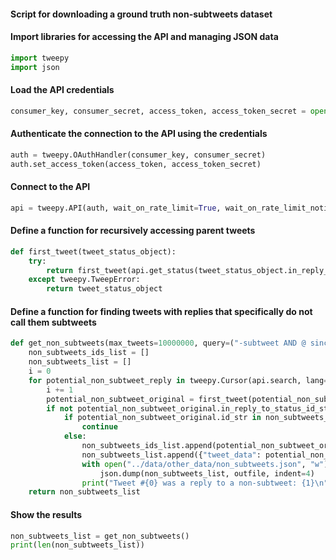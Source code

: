 
#### Script for downloading a ground truth non-subtweets dataset

#### Import libraries for accessing the API and managing JSON data


```python
import tweepy
import json
```

#### Load the API credentials


```python
consumer_key, consumer_secret, access_token, access_token_secret = open("../../credentials.txt").read().split("\n")
```

#### Authenticate the connection to the API using the credentials


```python
auth = tweepy.OAuthHandler(consumer_key, consumer_secret)
auth.set_access_token(access_token, access_token_secret)
```

#### Connect to the API


```python
api = tweepy.API(auth, wait_on_rate_limit=True, wait_on_rate_limit_notify=True, compression=True)
```

#### Define a function for recursively accessing parent tweets


```python
def first_tweet(tweet_status_object):
    try:
        return first_tweet(api.get_status(tweet_status_object.in_reply_to_status_id_str, tweet_mode="extended"))
    except tweepy.TweepError:
        return tweet_status_object
```

#### Define a function for finding tweets with replies that specifically do not call them subtweets


```python
def get_non_subtweets(max_tweets=10000000, query=("-subtweet AND @ since:2018-03-01 exclude:retweets filter:replies")):
    non_subtweets_ids_list = []
    non_subtweets_list = []
    i = 0
    for potential_non_subtweet_reply in tweepy.Cursor(api.search, lang="en", tweet_mode="extended", q=query).items(max_tweets):
        i += 1
        potential_non_subtweet_original = first_tweet(potential_non_subtweet_reply)
        if not potential_non_subtweet_original.in_reply_to_status_id_str and potential_non_subtweet_original.user.lang == "en":
            if potential_non_subtweet_original.id_str in non_subtweets_ids_list or "subtweet" in potential_non_subtweet_original.full_text or "Subtweet" in potential_non_subtweet_original.full_text or "SUBTWEET" in potential_non_subtweet_original.full_text:
                continue
            else:
                non_subtweets_ids_list.append(potential_non_subtweet_original.id_str)
                non_subtweets_list.append({"tweet_data": potential_non_subtweet_original._json, "reply": potential_non_subtweet_reply._json})
                with open("../data/other_data/non_subtweets.json", "w") as outfile:
                    json.dump(non_subtweets_list, outfile, indent=4)
                print("Tweet #{0} was a reply to a non-subtweet: {1}\n".format(i, potential_non_subtweet_original.full_text.replace("\n", " ")))
    return non_subtweets_list
```

#### Show the results


```python
non_subtweets_list = get_non_subtweets()
print(len(non_subtweets_list))
```
